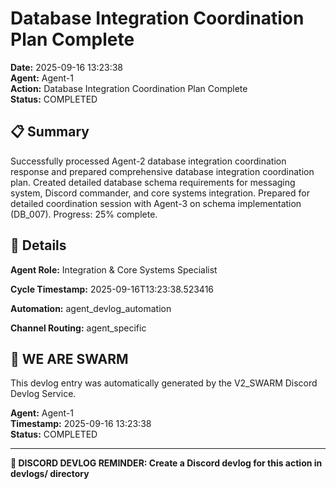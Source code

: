 # Database Integration Coordination Plan Complete

**Date:** 2025-09-16 13:23:38  
**Agent:** Agent-1  
**Action:** Database Integration Coordination Plan Complete  
**Status:** COMPLETED

## 📋 Summary

Successfully processed Agent-2 database integration coordination response and prepared comprehensive database integration coordination plan. Created detailed database schema requirements for messaging system, Discord commander, and core systems integration. Prepared for detailed coordination session with Agent-3 on schema implementation (DB_007). Progress: 25% complete.

## 🎯 Details

**Agent Role:** Integration & Core Systems Specialist

**Cycle Timestamp:** 2025-09-16T13:23:38.523416

**Automation:** agent_devlog_automation

**Channel Routing:** agent_specific

## 🐝 WE ARE SWARM

This devlog entry was automatically generated by the V2_SWARM Discord Devlog Service.

**Agent:** Agent-1  
**Timestamp:** 2025-09-16 13:23:38  
**Status:** COMPLETED

---

**📝 DISCORD DEVLOG REMINDER: Create a Discord devlog for this action in devlogs/ directory**
